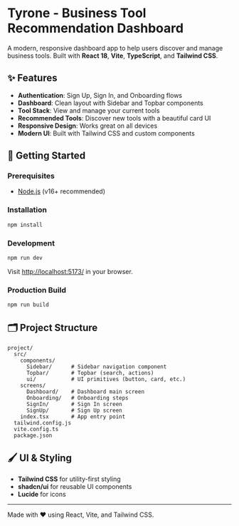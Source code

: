 # Tyrone - Business Tool Recommendation Dashboard

A modern, responsive dashboard app to help users discover and manage business tools. Built with **React 18**, **Vite**, **TypeScript**, and **Tailwind CSS**.

## ✨ Features
- **Authentication**: Sign Up, Sign In, and Onboarding flows
- **Dashboard**: Clean layout with Sidebar and Topbar components
- **Tool Stack**: View and manage your current tools
- **Recommended Tools**: Discover new tools with a beautiful card UI
- **Responsive Design**: Works great on all devices
- **Modern UI**: Built with Tailwind CSS and custom components

## 🚀 Getting Started

### Prerequisites
- [Node.js](https://nodejs.org/) (v16+ recommended)

### Installation
```bash
npm install
```

### Development
```bash
npm run dev
```
Visit [http://localhost:5173/](http://localhost:5173/) in your browser.

### Production Build
```bash
npm run build
```

## 🗂️ Project Structure
```
project/
  src/
    components/
      Sidebar/      # Sidebar navigation component
      Topbar/       # Topbar (search, actions)
      ui/           # UI primitives (button, card, etc.)
    screens/
      Dashboard/    # Dashboard main screen
      Onboarding/   # Onboarding steps
      SignIn/       # Sign In screen
      SignUp/       # Sign Up screen
    index.tsx       # App entry point
  tailwind.config.js
  vite.config.ts
  package.json
```

## 🖌️ UI & Styling
- **Tailwind CSS** for utility-first styling
- **shadcn/ui** for reusable UI components
- **Lucide** for icons

---

Made with ❤️ using React, Vite, and Tailwind CSS.

